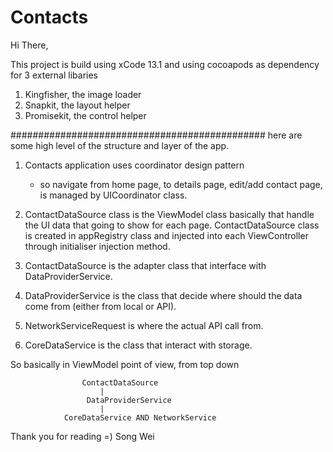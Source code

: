 # Contacts

Hi There,

This project is build using xCode 13.1
and using cocoapods as dependency for 3 external libaries
1. Kingfisher, the image loader
2. Snapkit, the layout helper
3. Promisekit, the control helper


##############################################
here are some high level of the structure and layer of the app.

1. Contacts application uses coordinator design pattern
    - so navigate from home page, to details page, edit/add contact page, is managed by UICoordinator class.

2. ContactDataSource class is the ViewModel class basically that handle the UI data that going to show for each page. ContactDataSource class is created in appRegistry class and injected into each ViewController through initialiser injection method.

3. ContactDataSource is the adapter class that interface with DataProviderService. 

4. DataProviderService is the class that decide where should the data come from (either from local or API).

5. NetworkServiceRequest is where the actual API call from.

6. CoreDataService is the class that interact with storage.


So basically in ViewModel point of view, from top down

					ContactDataSource 
						|
					 DataProviderService
						|
				CoreDataService AND NetworkService
        
Thank you for reading =)
Song Wei
